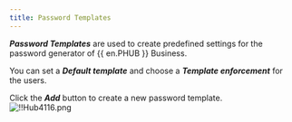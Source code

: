 ```yaml
---
title: Password Templates
---
```

***Password Templates*** are used to create predefined settings for the password generator of {{ en.PHUB }} Business.  

You can set a ***Default template*** and choose a ***Template enforcement*** for the users.  

Click the ***Add*** button to create a new password template.  
![!!Hub4116.png](https://webdevolutions.azureedge.net/docs/en/hub/Hub4116.png) 

